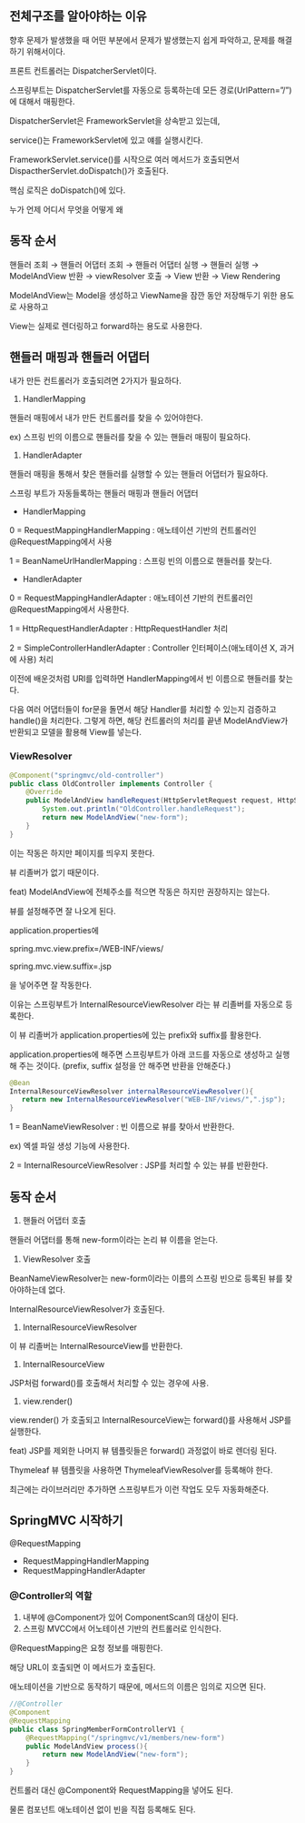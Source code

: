 ## 전체구조를 알아야하는 이유

향후 문제가 발생했을 때 어떤 부분에서 문제가 발생했는지 쉽게 파악하고, 문제를 해결하기 위해서이다.

프론트 컨트롤러는 DispatcherServlet이다.

스프링부트는 DispatcherServlet를 자동으로 등록하는데 모든 경로(UrlPattern=”/”)에 대해서 매핑한다.

DispatcherServlet은 FrameworkServlet을 상속받고 있는데,

service()는 FrameworkServlet에 있고 얘를 실행시킨다.

FrameworkServlet.service()를 시작으로 여러 메서드가 호출되면서 DispactherServlet.doDispatch()가 호출된다.

핵심 로직은 doDispatch()에 있다.

누가 언제 어디서 무엇을 어떻게 왜

## 동작 순서

핸들러 조회 → 핸들러 어댑터 조회 → 핸들러 어댑터 실행 → 핸들러 실행 → ModelAndView 반환 → viewResolver 호출 → View 반환 → View Rendering

ModelAndView는 Model을 생성하고 ViewName을 잠깐 동안 저장해두기 위한 용도로 사용하고

View는 실제로 렌더링하고 forward하는 용도로 사용한다.

## 핸들러 매핑과 핸들러 어댑터

내가 만든 컨트롤러가 호출되려면 2가지가 필요하다.

1. HandlerMapping

핸들러 매핑에서 내가 만든 컨트롤러를 찾을 수 있어야한다.

ex) 스프링 빈의 이름으로 핸들러를 찾을 수 있는 핸들러 매핑이 필요하다.

1. HandlerAdapter

핸들러 매핑을 통해서 찾은 핸들러를 실행할 수 있는 핸들러 어댑터가 필요하다.

스프링 부트가 자동들록하는 핸들러 매핑과 핸들러 어댑터

- HandlerMapping

0 = RequestMappingHandlerMapping : 애노테이션 기반의 컨트롤러인 @RequestMapping에서 사용

1 = BeanNameUrlHandlerMapping : 스프링 빈의 이름으로 핸들러를 찾는다.

- HandlerAdapter

0 = RequestMappingHandlerAdapter : 애노테이션 기반의 컨트롤러인 @RequestMapping에서 사용한다.

1 = HttpRequestHandlerAdapter : HttpRequestHandler 처리

2 = SimpleControllerHandlerAdapter : Controller 인터페이스(애노테이션 X, 과거에 사용) 처리

이전에 배운것처럼 URI를 입력하면 HandlerMapping에서 빈 이름으로 핸들러를 찾는다.

다음 여러 어댑터들이 for문을 돌면서 해당 Handler를 처리할 수 있는지 검증하고 handle()을 처리한다. 그렇게 하면, 해당 컨트롤러의 처리를 끝낸 ModelAndView가 반환되고 모델을 활용해 View를 넣는다.

### ViewResolver

```java
@Component("springmvc/old-controller")
public class OldController implements Controller {
    @Override
    public ModelAndView handleRequest(HttpServletRequest request, HttpServletResponse response) throws Exception {
        System.out.println("OldController.handleRequest");
        return new ModelAndView("new-form");
    }
}
```

이는 작동은 하지만 페이지를 띄우지 못한다.

뷰 리졸버가 없기 때문이다.

feat) ModelAndView에 전체주소를 적으면 작동은 하지만 권장하지는 않는다.

뷰를 설정해주면 잘 나오게 된다.

application.properties에

spring.mvc.view.prefix=/WEB-INF/views/

spring.mvc.view.suffix=.jsp

을 넣어주면 잘 작동한다.

이유는 스프링부트가 InternalResourceViewResolver 라는 뷰 리졸버를 자동으로 등록한다.

이 뷰 리졸버가 application.properties에 있는 prefix와 suffix를 활용한다.

application.properties에 해주면 스프링부트가 아래 코드를 자동으로 생성하고 실행해 주는 것이다. (prefix, suffix 설정을 안 해주면 반환을 안해준다.)

```java
@Bean
InternalResourceViewResolver internalResourceViewResolver(){
   return new InternalResourceViewResolver("WEB-INF/views/",".jsp");
}
```

1 = BeanNameViewResolver : 빈 이름으로 뷰를 찾아서 반환한다.

ex) 엑셀 파일 생성 기능에 사용한다.

2 = InternalResourceViewResolver : JSP를 처리할 수 있는 뷰를 반환한다.

## 동작 순서

1. 핸들러 어댑터 호출

핸들러 어댑터를 통해 new-form이라는 논리 뷰 이름을 얻는다.

1. ViewResolver 호출

BeanNameViewResolver는 new-form이라는 이름의 스프링 빈으로 등록된 뷰를 찾아야하는데 없다.

InternalResourceViewResolver가 호출된다.

1. InternalResourceViewResolver

이 뷰 리졸버는 InternalResourceView를 반환한다.

1. InternalResourceView

JSP처럼 forward()를 호출해서 처리할 수 있는 경우에 사용.

1. view.render()

view.render() 가 호출되고 InternalResourceView는 forward()를 사용해서 JSP를 실행한다.

feat) JSP를 제외한 나머지 뷰 템플릿들은 forward() 과정없이 바로 렌더링 된다.

Thymeleaf 뷰 템플릿을 사용하면 ThymeleafViewResolver를 등록해야 한다.

최근에는 라이브러리만 추가하면 스프링부트가 이런 작업도 모두 자동화해준다.

## SpringMVC 시작하기

@RequestMapping

- RequestMappingHandlerMapping
- RequestMappingHandlerAdapter

### @Controller의 역할

1. 내부에 @Component가 있어 ComponentScan의 대상이 된다.
2. 스프링 MVCC에서 어노테이션 기반의 컨트롤러로 인식한다.

@RequestMapping은 요청 정보를 매핑한다.

해당 URL이 호출되면 이 메서드가 호출된다.

애노테이션을 기반으로 동작하기 때문에, 메서드의 이름은 임의로 지으면 된다.

```java
//@Controller
@Component
@RequestMapping
public class SpringMemberFormControllerV1 {
    @RequestMapping("/springmvc/v1/members/new-form")
    public ModelAndView process(){
        return new ModelAndView("new-form");
    }
}
```

컨트롤러 대신 @Component와 RequestMapping을 넣어도 된다.

물론 컴포넌트 애노테이션 없이 빈을 직접 등록해도 된다.
